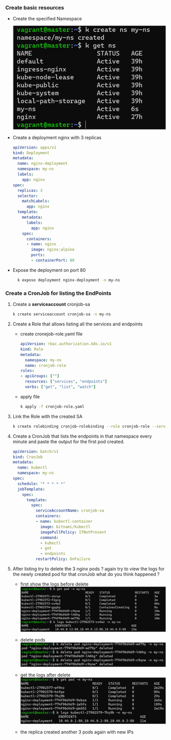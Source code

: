 ### Create basic resources
- Create the specified Namespace
  
  ![alt](images/1.png)

- Create a deployment nginx with 3 replicas
  ```yaml
  apiVersion: apps/v1
  kind: Deployment
  metadata:
    name: nginx-deployment
    namespace: my-ns
    labels:
      app: nginx
  spec:
    replicas: 3
    selector:
      matchLabels:
        app: nginx
    template:
      metadata:
        labels:
          app: nginx
      spec:
        containers:
        - name: nginx
          image: nginx:alpine
          ports:
          - containerPort: 80

  ```

- Expose the deployment on port 80

  ```bash
    k expose deployment nginx-deployment -n my-ns
  ```

### Create a CronJob for listing the EndPoints

1. Create a **serviceaccount** cronjob-sa
    
    ```bash
    k create serviceaccount cronjob-sa -n my-ns
    ```
2. Create a Role that allows listing all the services and endpoints
    - create cronejob-role.yaml file 
      ```yaml
      apiVersion: rbac.authorization.k8s.io/v1
      kind: Role
      metadata:
        namespace: my-ns
        name: cronjob-role
      rules:
      - apiGroups: [""]
        resources: ["services", "endpoints"]
        verbs: ["get", "list", "watch"]
      ```
    - apply file
      ```bash
      k apply -f cronjob-role.yaml
      ```

   
3. Link the Role with the created SA
    ```bash
    k create rolebinding cronjob-rolebinding --role cronjob-role --serviceaccount my-ns:cronjob-sa -n my-ns
    ```
4. Create a CronJob that lists the endpoints in that namespace every minute and paste the output for the      first pod created.
   
    ```yaml
    apiVersion: batch/v1
    kind: CronJob
    metadata:
      name: kubectl
      namespace: my-ns
    spec:
      schedule: "* * * * *"
      jobTemplate:
        spec:
          template:
            spec:
              serviceAccountName: cronjob-sa
              containers:
              - name: kubectl-container
                image: bitnami/kubectl
                imagePullPolicy: IfNotPresent
                command:
                - kubectl
                - get
                - endpoints
              restartPolicy: OnFailure
    ```
5. After listing try to delete the 3 nginx pods ? again try to view the logs for the newly created pod for that cronJob what do you think happened ?
      - first show the logs before delete
       ![alt](images/before-delete.png)

      - delete pods
       ![alt](images/delete.png)

      - get the logs after delete
       ![alt](images/after-delete.png)


      - the replica created another 3 pods again with new IPs
